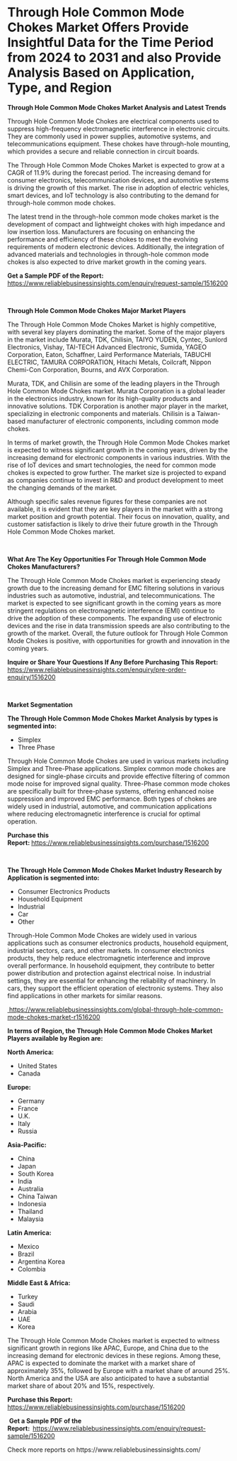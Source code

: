 <p><h1>Through Hole Common Mode Chokes Market Offers Provide Insightful Data for the Time Period from 2024 to 2031 and also Provide Analysis Based on Application, Type, and Region</h1></p><p><strong>Through Hole Common Mode Chokes Market Analysis and Latest Trends</strong></p>
<p><p>Through Hole Common Mode Chokes are electrical components used to suppress high-frequency electromagnetic interference in electronic circuits. They are commonly used in power supplies, automotive systems, and telecommunications equipment. These chokes have through-hole mounting, which provides a secure and reliable connection in circuit boards.</p><p>The Through Hole Common Mode Chokes Market is expected to grow at a CAGR of 11.9% during the forecast period. The increasing demand for consumer electronics, telecommunication devices, and automotive systems is driving the growth of this market. The rise in adoption of electric vehicles, smart devices, and IoT technology is also contributing to the demand for through-hole common mode chokes.</p><p>The latest trend in the through-hole common mode chokes market is the development of compact and lightweight chokes with high impedance and low insertion loss. Manufacturers are focusing on enhancing the performance and efficiency of these chokes to meet the evolving requirements of modern electronic devices. Additionally, the integration of advanced materials and technologies in through-hole common mode chokes is also expected to drive market growth in the coming years.</p></p>
<p><strong>Get a Sample PDF of the Report:&nbsp;</strong> <a href="https://www.reliablebusinessinsights.com/enquiry/request-sample/1516200">https://www.reliablebusinessinsights.com/enquiry/request-sample/1516200</a></p>
<p>&nbsp;</p>
<p><strong>Through Hole Common Mode Chokes Major Market Players</strong></p>
<p><p>The Through Hole Common Mode Chokes Market is highly competitive, with several key players dominating the market. Some of the major players in the market include Murata, TDK, Chilisin, TAIYO YUDEN, Cyntec, Sunlord Electronics, Vishay, TAI-TECH Advanced Electronic, Sumida, YAGEO Corporation, Eaton, Schaffner, Laird Performance Materials, TABUCHI ELECTRIC, TAMURA CORPORATION, Hitachi Metals, Coilcraft, Nippon Chemi-Con Corporation, Bourns, and AVX Corporation.</p><p>Murata, TDK, and Chilisin are some of the leading players in the Through Hole Common Mode Chokes market. Murata Corporation is a global leader in the electronics industry, known for its high-quality products and innovative solutions. TDK Corporation is another major player in the market, specializing in electronic components and materials. Chilisin is a Taiwan-based manufacturer of electronic components, including common mode chokes.</p><p>In terms of market growth, the Through Hole Common Mode Chokes market is expected to witness significant growth in the coming years, driven by the increasing demand for electronic components in various industries. With the rise of IoT devices and smart technologies, the need for common mode chokes is expected to grow further. The market size is projected to expand as companies continue to invest in R&D and product development to meet the changing demands of the market.</p><p>Although specific sales revenue figures for these companies are not available, it is evident that they are key players in the market with a strong market position and growth potential. Their focus on innovation, quality, and customer satisfaction is likely to drive their future growth in the Through Hole Common Mode Chokes market.</p></p>
<p>&nbsp;</p>
<p><strong>What Are The Key Opportunities For Through Hole Common Mode Chokes Manufacturers?</strong></p>
<p><p>The Through Hole Common Mode Chokes market is experiencing steady growth due to the increasing demand for EMC filtering solutions in various industries such as automotive, industrial, and telecommunications. The market is expected to see significant growth in the coming years as more stringent regulations on electromagnetic interference (EMI) continue to drive the adoption of these components. The expanding use of electronic devices and the rise in data transmission speeds are also contributing to the growth of the market. Overall, the future outlook for Through Hole Common Mode Chokes is positive, with opportunities for growth and innovation in the coming years.</p></p>
<p><strong>Inquire or Share Your Questions If Any Before Purchasing This Report:</strong> <a href="https://www.reliablebusinessinsights.com/enquiry/pre-order-enquiry/1516200">https://www.reliablebusinessinsights.com/enquiry/pre-order-enquiry/1516200</a></p>
<p>&nbsp;</p>
<p><strong>Market Segmentation</strong></p>
<p><strong>The Through Hole Common Mode Chokes Market Analysis by types is segmented into:</strong></p>
<p><ul><li>Simplex</li><li>Three Phase</li></ul></p>
<p><p>Through Hole Common Mode Chokes are used in various markets including Simplex and Three-Phase applications. Simplex common mode chokes are designed for single-phase circuits and provide effective filtering of common mode noise for improved signal quality. Three-Phase common mode chokes are specifically built for three-phase systems, offering enhanced noise suppression and improved EMC performance. Both types of chokes are widely used in industrial, automotive, and communication applications where reducing electromagnetic interference is crucial for optimal operation.</p></p>
<p><strong>Purchase this Report:&nbsp;</strong><a href="https://www.reliablebusinessinsights.com/purchase/1516200">https://www.reliablebusinessinsights.com/purchase/1516200</a></p>
<p>&nbsp;</p>
<p><strong>The Through Hole Common Mode Chokes Market Industry Research by Application is segmented into:</strong></p>
<p><ul><li>Consumer Electronics Products</li><li>Household Equipment</li><li>Industrial</li><li>Car</li><li>Other</li></ul></p>
<p><p>Through-Hole Common Mode Chokes are widely used in various applications such as consumer electronics products, household equipment, industrial sectors, cars, and other markets. In consumer electronics products, they help reduce electromagnetic interference and improve overall performance. In household equipment, they contribute to better power distribution and protection against electrical noise. In industrial settings, they are essential for enhancing the reliability of machinery. In cars, they support the efficient operation of electronic systems. They also find applications in other markets for similar reasons.</p></p>
<p><a href="https://www.reliablebusinessinsights.com/global-through-hole-common-mode-chokes-market-r1516200">&nbsp;https://www.reliablebusinessinsights.com/global-through-hole-common-mode-chokes-market-r1516200</a></p>
<p><strong>In terms of Region, the Through Hole Common Mode Chokes Market Players available by Region are:</strong></p>
<p>
    <p> <strong> North America: </strong>
        <ul>
            <li>United States</li>
            <li>Canada</li>
        </ul>
        </p> 
    <p> <strong> Europe: </strong>
        <ul>
            <li>Germany</li>
            <li>France</li>
            <li>U.K.</li>
            <li>Italy</li>
            <li>Russia</li>
        </ul>
        </p> 
    <p> <strong> Asia-Pacific: </strong>
        <ul>
            <li>China</li>
            <li>Japan</li>
            <li>South Korea</li>
            <li>India</li>
            <li>Australia</li>
            <li>China Taiwan</li>
            <li>Indonesia</li>
            <li>Thailand</li>
            <li>Malaysia</li>
        </ul>
        </p> 
    <p> <strong> Latin America: </strong>
        <ul>
            <li>Mexico</li>
            <li>Brazil</li>
            <li>Argentina Korea</li>
            <li>Colombia</li>
        </ul>
        </p> 
    <p> <strong> Middle East & Africa: </strong>
        <ul>
            <li>Turkey</li>
            <li>Saudi</li>
            <li>Arabia</li>
            <li>UAE</li>
            <li>Korea</li>
        </ul>
    </p>
    </p>
<p><p>The Through Hole Common Mode Chokes market is expected to witness significant growth in regions like APAC, Europe, and China due to the increasing demand for electronic devices in these regions. Among these, APAC is expected to dominate the market with a market share of approximately 35%, followed by Europe with a market share of around 25%. North America and the USA are also anticipated to have a substantial market share of about 20% and 15%, respectively.</p></p>
<p><strong>Purchase this Report: </strong><a href="https://www.reliablebusinessinsights.com/purchase/1516200">https://www.reliablebusinessinsights.com/purchase/1516200</a></p>
<p>&nbsp;<strong>Get a Sample PDF of the Report:&nbsp;&nbsp;</strong><a href="https://www.reliablebusinessinsights.com/enquiry/request-sample/1516200">https://www.reliablebusinessinsights.com/enquiry/request-sample/1516200</a></p>
<p><strong></strong></p>
<p>Check more reports on https://www.reliablebusinessinsights.com/</p>